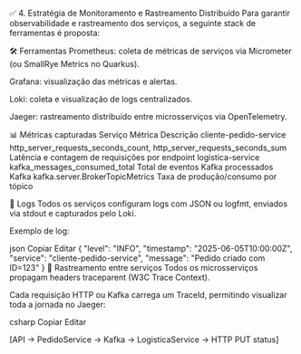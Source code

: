 ✅ 4. Estratégia de Monitoramento e Rastreamento Distribuído
Para garantir observabilidade e rastreamento dos serviços, a seguinte stack de ferramentas é proposta:

🛠️ Ferramentas
Prometheus: coleta de métricas de serviços via Micrometer (ou SmallRye Metrics no Quarkus).

Grafana: visualização das métricas e alertas.

Loki: coleta e visualização de logs centralizados.

Jaeger: rastreamento distribuído entre microsserviços via OpenTelemetry.

📊 Métricas capturadas
Serviço Métrica Descrição
cliente-pedido-service http_server_requests_seconds_count, http_server_requests_seconds_sum Latência e contagem de
requisições por endpoint
logistica-service kafka_messages_consumed_total Total de eventos Kafka processados
Kafka kafka.server.BrokerTopicMetrics Taxa de produção/consumo por tópico

📁 Logs
Todos os serviços configuram logs com JSON ou logfmt, enviados via stdout e capturados pelo Loki.

Exemplo de log:

json
Copiar
Editar
{
"level": "INFO",
"timestamp": "2025-06-05T10:00:00Z",
"service": "cliente-pedido-service",
"message": "Pedido criado com ID=123"
}
🔗 Rastreamento entre serviços
Todos os microsserviços propagam headers traceparent (W3C Trace Context).

Cada requisição HTTP ou Kafka carrega um TraceId, permitindo visualizar toda a jornada no Jaeger:

csharp
Copiar
Editar

[API → PedidoService → Kafka → LogisticaService → HTTP PUT status]
